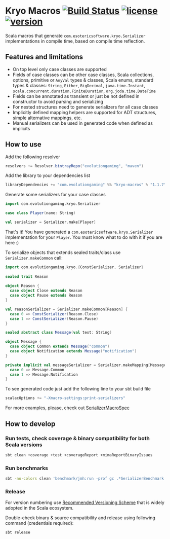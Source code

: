 # Kryo Macros [![Build Status](https://travis-ci.org/evolution-gaming/kryo-macros.svg)](https://travis-ci.org/evolution-gaming/kryo-macros) [![license](http://img.shields.io/:license-Apache%202-green.svg)](http://www.apache.org/licenses/LICENSE-2.0.txt) [ ![version](https://api.bintray.com/packages/evolutiongaming/maven/kryo-macros/images/download.svg) ](https://bintray.com/evolutiongaming/maven/kryo-macros/_latestVersion)

Scala macros that generate `com.esotericsoftware.kryo.Serializer` implementations in compile time, based on compile time reflection.

## Features and limitations

- On top level only case classes are supported
- Fields of case classes can be other case classes, Scala collections, options, primitive or `AnyVal` types & classes, Scala enums, standard types & classes: `String`, `Either`, `BigDecimal`, `java.time.Instant`, `scala.concurrent.duration.FiniteDuration`, `org.joda.time.DateTime`
- Fields can be annotated as transient or just be not defined in constructor to avoid parsing and serializing 
- For nested structures need to generate serializers for all case classes 
- Implicitly defined mapping helpers are supported for ADT structures, simple alternative mappings, etc.
- Manual serializers can be used in generated code when defined as implicits

## How to use

Add the following resolver
```sbt
resolvers += Resolver.bintrayRepo("evolutiongaming", "maven")
```

Add the library to your dependencies list
```sbt
libraryDependencies += "com.evolutiongaming" %% "kryo-macros" % "1.1.7"
```

Generate some serializers for your case classes
```scala
import com.evolutiongaming.kryo.Serializer

case class Player(name: String)

val serializer = Serializer.make[Player]
```
 
That's it! You have generated a `com.esotericsoftware.kryo.Serializer` implementation for your `Player`.
You must know what to do with it if you are here :)

To serialize objects that extends sealed traits/class use `Serializer.makeCommon` call: 
```scala
import com.evolutiongaming.kryo.{ConstSerializer, Serializer}
 
sealed trait Reason
 
object Reason {
  case object Close extends Reason
  case object Pause extends Reason       
}

val reasonSerializer = Serializer.makeCommon[Reason] {
  case 0 => ConstSerializer(Reason.Close)
  case 1 => ConstSerializer(Reason.Pause)
}

sealed abstract class Message(val text: String)

object Message {
  case object Common extends Message("common")
  case object Notification extends Message("notification")
}

private implicit val messageSerializer = Serializer.makeMapping[Message] {
  case 0 => Message.Common   
  case 1 => Message.Notification
}
```

To see generated code just add the following line to your sbt build file 
```sbt
scalacOptions += "-Xmacro-settings:print-serializers"
```

For more examples, please, check out 
[SerializerMacroSpec](https://github.com/evolution-gaming/kryo-macros/tree/master/macros/src/test/scala/com/evolutiongaming/kryo/SerializerMacroSpec.scala)

## How to develop

### Run tests, check coverage & binary compatibility for both Scala versions
```sh
sbt clean +coverage +test +coverageReport +mimaReportBinaryIssues
```

### Run benchmarks
```sh
sbt -no-colors clean 'benchmark/jmh:run -prof gc .*SerializerBenchmark.*' >results.txt
```

### Release

For version numbering use [Recommended Versioning Scheme](http://docs.scala-lang.org/overviews/core/binary-compatibility-for-library-authors.html#recommended-versioning-scheme)
that is widely adopted in the Scala ecosystem.

Double-check binary & source compatibility and release using following command (credentials required):

```sh
sbt release
```
